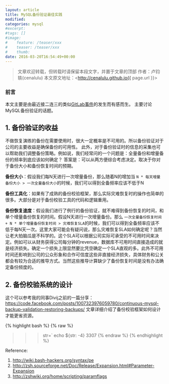 ```yaml
---
layout: article
title: MySQL备份验证最佳实践
modified:
categories: mysql
#excerpt:
#tags: []
#image:
#    feature: /teaser/xxx
#    teaser: /teaser/xxx
#    thumb:
date: 2016-03-20T16:54:49+00:00
---
```




> 文章欢迎转载，但转载时请保留本段文字，并置于文章的顶部
> 作者：卢钧轶(cenalulu)
> 本文原文地址：<http://cenalulu.github.io{{ page.url }}>

### 前言

本文主要是由最近接二连三的类似[GitLab事件](https://about.gitlab.com/2017/02/01/gitlab-dot-com-database-incident/)的发生而有感而生。
主要讨论MySQL备份验证的话题。

## 1. 备份验证的收益

不做恢复演练的备份在需要使用时，很大一定概率是不可用的。所以备份验证对于公司的主要收益是确保备份的可用性。
此外，对于备份验证时的信息的采集也可以帮助我们调整备份策略。例如说，我们经常问的一个问题是：全量备份和增量备份的频率到底应该如何确定？
答案是：可以从两方便综合考虑决定。取决于你对于备份大小和备份恢复时间的预期。

**备份大小**：假设我们每N天进行一次增量备份，那么随着N的增加当
`N * 每天增量备份大小 > 一次全量备份大小`的时候，我们可以得到全备频率应该不低于N

**备份工具化**：如果有了成熟的备份校验框架，那么实际灾难恢复时的操作也简单的很多。大部分是对于备份校验工具的代码和逻辑重用。

**备份恢复速度**：假设我们进行了例行的备份验证，就不难得到备份恢复的时间，和单个增量备份恢复的时间。假设N天进行一次增量备份。那么
`一次全量备份恢复时间 + N * 单个增量备份恢复时间 > 灾难恢复SLA`的时候，我们可以得到全备频率应该不低于每N天一次。这里大家可能会有疑问说，那么灾难恢复SLA如何确定呢？当然让老大拍脑瓜是不科学的。这个SLA可以根据公司实际可承受的不可用时间来决定。例如可以从财务获得公司每分钟的revenue，数据库不可用时间直接造成的就是经济损失。确定一个损失上限显然要比凭空确定一个SLA直观的多。此外不可用时间还影响到公司的公众形象和合作可信度这些非直接经济损失，具体财务和公关都会有较为合适的推导方式。当然这些推导计算缺少了备份恢复时间是没有办法确定备份频度的。


## 2. 备份校验系统的设计

这个可以参考我的同事Divij之前的一篇分享：https://code.facebook.com/posts/1007323976059780/continuous-mysql-backup-validation-restoring-backups/
文章详细介绍了备份校验框架如何设计才能更省资源。

{% highlight bash %}
{% raw %}
>>>str=`
>>>echo ${str: -4}
3307
{% endraw %}
{% endhighlight %}













Reference:
1. <http://wiki.bash-hackers.org/syntax/pe>
2. <http://zsh.sourceforge.net/Doc/Release/Expansion.html#Parameter-Expansion>
3. <http://zshwiki.org/home/scripting/paramflags>



